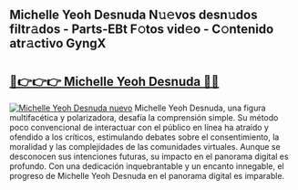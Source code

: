 ## Michelle Yeoh Desnuda N𝚞𝚎vos desn𝚞dos filtr𝚊dos - Parts-EBt F𝚘tos vid𝚎o - C𝚘ntenido atr𝚊ctivo GyngX

# <h2><a href="http://mb7zwae.tromn.icu/?c=Michelle+Yeoh+Desnuda">🔗👉👉👉 Michelle Yeoh Desnuda 🔗🔗</a></h2>

[![Michelle Yeoh Desnuda nuevo](https://i.imgur.com/pEAQMta.gif)](http://mb7zwae.tromn.icu/?c=Michelle+Yeoh+Desnuda)
Michelle Yeoh Desnuda, una figura multifacética y polarizadora, desafía la comprensión simple. Su método poco convencional de interactuar con el público en línea ha atraído y ofendido a los críticos, estimulando debates sobre el consentimiento, la moralidad y las complejidades de las comunidades virtuales. Aunque se desconocen sus intenciones futuras, su impacto en el panorama digital es profundo. Con una dedicación inquebrantable y un encanto innegable, el progreso de Michelle Yeoh Desnuda en el panorama digital es imparable.
